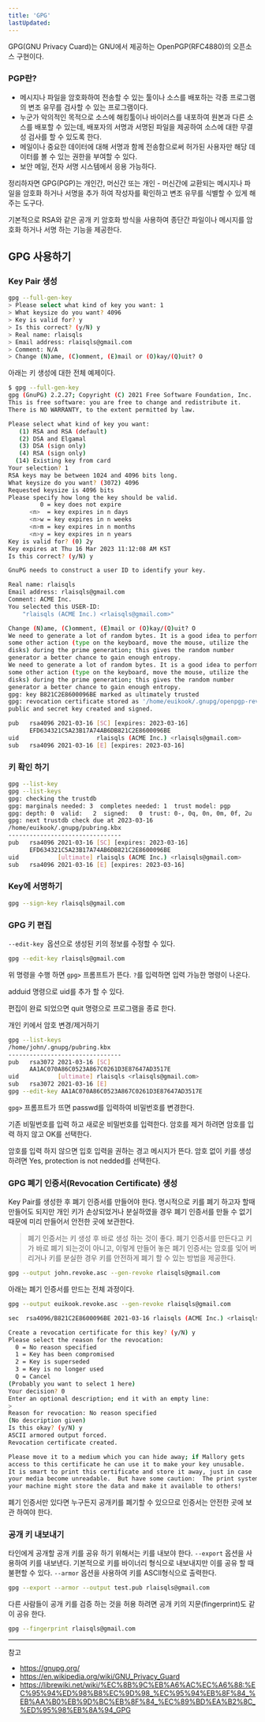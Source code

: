 ```yaml
---
title: 'GPG'
lastUpdated: 
---
```


GPG(GNU Privacy Cuard)는 GNU에서 제공하는 OpenPGP(RFC4880)의 오픈소스 구현이다.

### PGP란?
- 메시지나 파일을 암호화하여 전송할 수 있는 툴이나 소스를 배포하는 각종 프로그램의 변조 유무를 검사할 수 있는 프로그램이다.
- 누군가 악의적인 목적으로 소스에 해킹툴이나 바이러스를 내포하여 원본과 다른 소스를 배포할 수 있는데, 배포자의 서명과 서명된 파일을 제공하여 소스에 대한 무결성 검사를 할 수 있도록 한다.
- 메일이나 중요한 데이터에 대해 서명과 함께 전송함으로써 허가된 사용자만 해당 데이터를 볼 수 있는 권한을 부여할 수 있다.
- 보안 메일, 전자 서명 시스템에서 응용 가능하다.

정리하자면 GPG(PGP)는 개인간, 머신간 또는 개인 - 머신간에 교환되는 메시지나 파일을 암호화 하거나 서명을 추가 하여 작성자를 확인하고 변조 유무를 식별할 수 있게 해주는 도구다.

기본적으로 RSA와 같은 공개 키 암호화 방식을 사용하여 종단간 파일이나 메시지를 암호화 하거나 서명 하는 기능을 제공한다.

## GPG 사용하기

### Key Pair 생성
```bash
gpg --full-gen-key
> Please select what kind of key you want: 1
> What keysize do you want? 4096
> Key is valid for? y
> Is this correct? (y/N) y
> Real name: rlaisqls
> Email address: rlaisqls@gmail.com
> Comment: N/A
> Change (N)ame, (C)omment, (E)mail or (O)kay/(Q)uit? O
```

아래는 키 생성에 대한 전체 예제이다.

```bash
$ gpg --full-gen-key
gpg (GnuPG) 2.2.27; Copyright (C) 2021 Free Software Foundation, Inc.
This is free software: you are free to change and redistribute it.
There is NO WARRANTY, to the extent permitted by law.

Please select what kind of key you want:
   (1) RSA and RSA (default)
   (2) DSA and Elgamal
   (3) DSA (sign only)
   (4) RSA (sign only)
  (14) Existing key from card
Your selection? 1
RSA keys may be between 1024 and 4096 bits long.
What keysize do you want? (3072) 4096
Requested keysize is 4096 bits
Please specify how long the key should be valid.
         0 = key does not expire
      <n>  = key expires in n days
      <n>w = key expires in n weeks
      <n>m = key expires in n months
      <n>y = key expires in n years
Key is valid for? (0) 2y
Key expires at Thu 16 Mar 2023 11:12:08 AM KST
Is this correct? (y/N) y

GnuPG needs to construct a user ID to identify your key.

Real name: rlaisqls
Email address: rlaisqls@gmail.com
Comment: ACME Inc.
You selected this USER-ID:
    "rlaisqls (ACME Inc.) <rlaisqls@gmail.com>"

Change (N)ame, (C)omment, (E)mail or (O)kay/(Q)uit? O
We need to generate a lot of random bytes. It is a good idea to perform
some other action (type on the keyboard, move the mouse, utilize the
disks) during the prime generation; this gives the random number
generator a better chance to gain enough entropy.
We need to generate a lot of random bytes. It is a good idea to perform
some other action (type on the keyboard, move the mouse, utilize the
disks) during the prime generation; this gives the random number
generator a better chance to gain enough entropy.
gpg: key B821C2E8600096BE marked as ultimately trusted
gpg: revocation certificate stored as '/home/euikook/.gnupg/openpgp-revocs.d/EFD634321C5A23B17A74AB6DB821C2E8600096BE.rev'
public and secret key created and signed.

pub   rsa4096 2021-03-16 [SC] [expires: 2023-03-16]
      EFD634321C5A23B17A74AB6DB821C2E8600096BE
uid                      rlaisqls (ACME Inc.) <rlaisqls@gmail.com>
sub   rsa4096 2021-03-16 [E] [expires: 2023-03-16]
```

### 키 확인 하기
```bash
gpg --list-key
gpg --list-keys
gpg: checking the trustdb
gpg: marginals needed: 3  completes needed: 1  trust model: pgp
gpg: depth: 0  valid:   2  signed:   0  trust: 0-, 0q, 0n, 0m, 0f, 2u
gpg: next trustdb check due at 2023-03-16
/home/euikook/.gnupg/pubring.kbx
--------------------------------
pub   rsa4096 2021-03-16 [SC] [expires: 2023-03-16]
      EFD634321C5A23B17A74AB6DB821C2E8600096BE
uid           [ultimate] rlaisqls (ACME Inc.) <rlaisqls@gmail.com>
sub   rsa4096 2021-03-16 [E] [expires: 2023-03-16]
```

### Key에 서명하기

```bash
gpg --sign-key rlaisqls@gmail.com
```

### GPG 키 편집
`--edit-key `옵션으로 생성된 키의 정보를 수정할 수 있다.

```bash
gpg --edit-key rlaisqls@gmail.com
```

위 명령을 수행 하면 `gpg>` 프롬프트가 뜬다. `?`를 입력하면 입력 가능한 명령이 나온다.

adduid 명령으로 uid를 추가 할 수 있다.

편집이 완료 되었으면 quit 명령으로 프로그램을 종료 한다.

개인 키에서 암호 변경/제거하기

```bash
gpg --list-keys
/home/john/.gnupg/pubring.kbx
--------------------------------
pub   rsa3072 2021-03-16 [SC]
      AA1AC070A86C0523A867C0261D3E87647AD3517E
uid           [ultimate] rlaisqls <rlaisqls@gmail.com>
sub   rsa3072 2021-03-16 [E]
gpg --edit-key AA1AC070A86C0523A867C0261D3E87647AD3517E
```

`gpg>` 프롬프트가 뜨면 passwd를 입력하여 비밀번호를 변경한다.

기존 비밀번호를 입력 하고 새로운 비밀번호를 입력한다. 암호를 제거 하려면 암호를 입력 하지 않고 OK를 선택한다.

암호를 입력 하지 않으면 입호 입력을 권하는 경고 메시지가 뜬다. 암호 없이 키를 생성 하려면 Yes, protection is not nedded를 선택한다.

### GPG 폐기 인증서(Revocation Certificate) 생성
Key Pair를 생성한 후 폐기 인증서를 만들어야 한다. 명시적으로 키를 폐기 하고자 할때 만들어도 되지만 개인 키가 손상되었거나 분실하였을 경우 폐기 인증서를 만들 수 없기 때문에 미리 만들어서 안전한 곳에 보관한다.

> 폐기 인증서는 키 생성 후 바로 생성 하는 것이 좋다. 폐기 인증서를 만든다고 키가 바로 폐기 되는것이 아니고, 이렇게 만들어 놓은 폐기 인증서는 암호를 잊어 버리거나 키를 분실한 경우 키를 안전하게 폐기 할 수 있는 방법을 제공한다.

```bash
gpg --output john.revoke.asc --gen-revoke rlaisqls@gmail.com
```

아래는 폐기 인증서를 만드는 전체 과정이다.

```bash
gpg --output euikook.revoke.asc --gen-revoke rlaisqls@gmail.com

sec  rsa4096/B821C2E8600096BE 2021-03-16 rlaisqls (ACME Inc.) <rlaisqls@gmail.com>

Create a revocation certificate for this key? (y/N) y
Please select the reason for the revocation:
  0 = No reason specified
  1 = Key has been compromised
  2 = Key is superseded
  3 = Key is no longer used
  Q = Cancel
(Probably you want to select 1 here)
Your decision? 0
Enter an optional description; end it with an empty line:
> 
Reason for revocation: No reason specified
(No description given)
Is this okay? (y/N) y
ASCII armored output forced.
Revocation certificate created.

Please move it to a medium which you can hide away; if Mallory gets
access to this certificate he can use it to make your key unusable.
It is smart to print this certificate and store it away, just in case
your media become unreadable.  But have some caution:  The print system of
your machine might store the data and make it available to others!
```

폐기 인증서만 있다면 누구든지 공개키를 폐기할 수 있으므로 인증서는 안전한 곳에 보관 하여야 한다.

### 공개 키 내보내기

타인에게 공개할 공개 키를 공유 하기 위해서는 키를 내보야 한다. `--export` 옵션을 사용하여 키를 내보낸다. 기본적으로 키를 바이너리 형식으로 내보내지만 이를 공유 할 때 불편할 수 있다. `--armor` 옵션을 사용하여 키를 ASCII형식으로 출력한다.

```bash
gpg --export --armor --output test.pub rlaisqls@gmail.com
```

다른 사람들이 공개 키를 검증 하는 것을 허용 하려면 공개 키의 지문(fingerprint)도 같이 공유 한다.

```bash
gpg --fingerprint rlaisqls@gmail.com
```

---
참고
- https://gnupg.org/
- https://en.wikipedia.org/wiki/GNU_Privacy_Guard
- https://librewiki.net/wiki/%EC%8B%9C%EB%A6%AC%EC%A6%88:%EC%95%94%ED%98%B8%EC%9D%98_%EC%95%94%EB%8F%84_%EB%AA%B0%EB%9D%BC%EB%8F%84_%EC%89%BD%EA%B2%8C_%ED%95%98%EB%8A%94_GPG